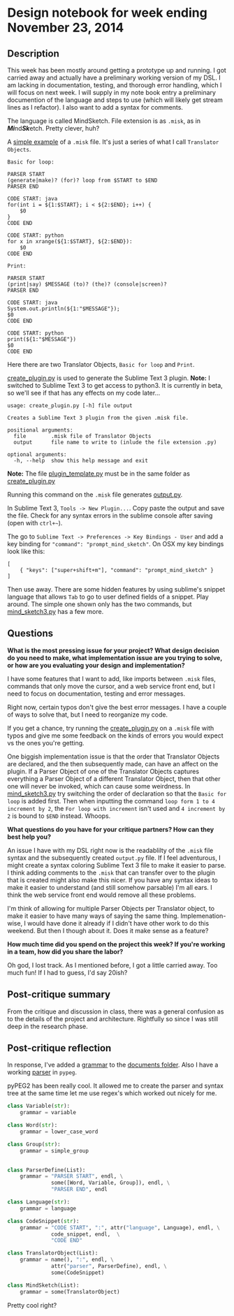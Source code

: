 # Design notebook for week ending November 23, 2014

## Description
This week has been mostly around getting a prototype up and running. I got carried away and actually have a preliminary working version of my DSL. I am lacking in documentation, testing, and thorough error handling, which I will focus on next week. I will supply in my note book entry a preliminary documention of the language and steps to use (which will likely get stream lines as I refactor). I also want to add a syntax for comments.

The language is called MindSketch. File extension is as `.misk`, as in <b><i>Mi</i></b>nd<i><b>Sk</b></i>etch. Pretty clever, huh?

A [simple example](https://github.com/AlejandroFrias/MindSketch/blob/master/code/simple_example.misk) of a `.misk` file. It's just a series of what I call `Translator Objects`.

```
Basic for loop:

PARSER START
(generate|make)? (for)? loop from $START to $END
PARSER END

CODE START: java
for(int i = ${1:$START}; i < ${2:$END}; i++) {
    $0
}
CODE END

CODE START: python
for x in xrange(${1:$START}, ${2:$END}):
    $0
CODE END

Print:

PARSER START
(print|say) $MESSAGE (to)? (the)? (console|screen)?
PARSER END

CODE START: java
System.out.println(${1:"$MESSAGE"});
$0
CODE END

CODE START: python
print(${1:"$MESSAGE"})
$0
CODE END
```

Here there are two Translator Objects, `Basic for loop` and `Print`.

[create_plugin.py](https://github.com/AlejandroFrias/MindSketch/blob/master/code/create_plugin.py) is used to generate the Sublime Text 3 plugin. **Note:** I switched to Sublime Text 3 to get access to python3. It is currently in beta, so we'll see if that has any effects on my code later...

```
usage: create_plugin.py [-h] file output

Creates a Sublime Text 3 plugin from the given .misk file.

positional arguments:
  file        .misk file of Translator Objects
  output      file name to write to (inlude the file extension .py)

optional arguments:
  -h, --help  show this help message and exit
```

**Note:**  The file [plugin_template.py](https://github.com/AlejandroFrias/MindSketch/blob/master/code/plugin_template.py) must be in the same folder as [create_plugin.py](https://github.com/AlejandroFrias/MindSketch/blob/master/code/create_plugin.py)

Running this command on the `.misk` file generates [output.py](https://github.com/AlejandroFrias/MindSketch/blob/master/code/output.py).

In Sublime Text 3, `Tools -> New Plugin...`. Copy paste the output and save the file. Check for any syntax errors in the sublime console after saving (open with `ctrl+~`).

The go to `Sublime Text -> Preferences -> Key Bindings - User` and add a key binding for `"command": "prompt_mind_sketch"`. On OSX my key bindings look like this:

```
[
	{ "keys": ["super+shift+m"], "command": "prompt_mind_sketch" }
]
```

Then use away. There are some hidden features by using sublime's snippet language that allows `Tab` to go to user defined fields of a snippet. Play around. The simple one shown only has the two commands, but [mind_sketch3.py](https://github.com/AlejandroFrias/MindSketch/blob/master/code/mind_sketch3.py) has a few more.


## Questions

**What is the most pressing issue for your project? What design decision do
you need to make, what implementation issue are you trying to solve, or how
are you evaluating your design and implementation?**

I have some features that I want to add, like imports between `.misk` files, commands that only move the cursor, and a web service front end, but I need to focus on documentation, testing and error messages.

Right now, certain typos don't give the best error messages. I have a couple of ways to solve that, but I need to reorganize my code.

If you get a chance, try running the [create_plugin.py](https://github.com/AlejandroFrias/MindSketch/blob/master/code/create_plugin.py) on a `.misk` file with typos and give me some feedback on the kinds of errors you would expect vs the ones you're getting.

One biggish implementation issue is that the order that Translator Objects are declared, and the then subsequently made, can have an affect on the plugin. If a Parser Object of one of the Translator Objects captures everything a Parser Object of a different Translator Object, then that other one will never be invoked, which can cause some weirdness. In [mind_sketch3.py](https://github.com/AlejandroFrias/MindSketch/blob/master/code/mind_sketch3.py) try switching the order of declaration so that the `Basic for loop` is added first. Then when inputting the command `loop form 1 to 4 increment by 2`, the `For loop with increment` isn't used and `4 increment by 2` is bound to `$END` instead. Whoops.


**What questions do you have for your critique partners? How can they best help
you?**

An issue I have with my DSL right now is the readablilty of the `.misk` file syntax and the subsequently created `output.py` file. If I feel adventurous, I might create a syntax coloring Sublime Text 3 file to make it easier to parse. I think adding comments to the `.misk` that can transfer over to the plugin that is created might also make this nicer. If you have any syntax ideas to make it easier to understand (and still somehow parsable) I'm all ears. I think the web service front end would remove all these problems.

I'm think of allowing for multiple Parser Objects per Translator object, to make it easier to have many ways of saying the same thing. Implemenation-wise, I would have done it already if I didn't have other work to do this weekend. But then I though about it. Does it make sense as a feature?

**How much time did you spend on the project this week? If you're working in a
team, how did you share the labor?**

Oh god, I lost track. As I mentioned before, I got a little carried away. Too much fun!
If I had to guess, I'd say 20ish?

## Post-critique summary

From the critique and discussion in class, there was a general confusion as to the details of the project and architecture. Rightfully so since I was still deep in the research phase. 

## Post-critique reflection
In response, I've added a [grammar](https://github.com/AlejandroFrias/MindSketch/blob/master/documents/grammar.md) to the [documents folder](https://github.com/AlejandroFrias/MindSketch/tree/master/documents). Also I have a working [parser](https://github.com/AlejandroFrias/MindSketch/blob/master/code/pypeg_parser.py) in `pypeg`.

pyPEG2 has been really cool. It allowed me to create the parser and syntax tree at the same time let me use regex's which worked out nicely for me.

```python
class Variable(str):
	grammar = variable

class Word(str):
	grammar = lower_case_word

class Group(str):
	grammar = simple_group
	

class ParserDefine(List):
	grammar = "PARSER START", endl, \
	          some([Word, Variable, Group]), endl, \
	          "PARSER END", endl

class Language(str):
	grammar = language

class CodeSnippet(str):
	grammar = "CODE START", ":", attr("language", Language), endl, \
			  code_snippet, endl,  \
			  "CODE END"

class TranslatorObject(List):
	grammar = name(), ":", endl, \
			  attr("parser", ParserDefine), endl, \
			  some(CodeSnippet)

class MindSketch(List):
	grammar = some(TranslatorObject)
```
Pretty cool right?
